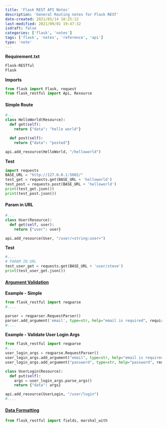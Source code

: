 ```yaml
---
title: 'Flask REST API Notes'
description: 'General Routing notes for Flask REST'
date-created: 2021/05/14 18:25:12
last-modified: 2021/09/01 19:47:32
isdraft: false
categories: ['flask', 'notes']
tags: ['flask', 'notes', 'reference', 'api']
type: 'note'
---
```


**Requirement.txt**

```txt
Flask-RESTful
Flask
```

**Imports**

```python
from flask import Flask, request
from flask_restful import Api, Resource
```

#### Simple Route

```python
#...
class HelloWorld(Resource):
  def get(self):
    return {"data": "hello world"}

  def post(self):
    return {"data": "posted"}

api.add_resource(HelloWorld, "/helloworld")
```

**Test**

```python
import requests
BASE_URL = "http://127.0.0.1:5002/"
test_get = requests.get(BASE_URL + 'helloworld')
test_post = requests.post(BASE_URL + 'helloworld')
print(test_get.json())
print(test_post.json())
```

#### Param in URL

```python
#...
class User(Resource):
  def get(self, user):
    return {"user": user}

api.add_resource(User, "/user/<string:user>")
```

**Test**

```python
#....
# PARAM IN URL
test_user_get = requests.get(BASE_URL + 'user/steve')
print(test_user_get.json())

```

#### [Argument Validation](https://flask-restful.readthedocs.io/en/latest/quickstart.html#argument-parsing)

**Example - Simple**

```python
from flask_restful import reqparse
#....

parser = reqparser.RequestParser()
parser.add_argument('email', type=str, help="email is required", required=True)
#....
```

**Example - Validate User Login Args**

```python
from flask_restful import reqparse
#....
user_login_args = reqparse.RequestParser()
user_login_args.add_argument("email", type=str, help="email is required", required=True)
user_login_args.add_argument("password", type=str, help="password", required=True)

class UserLogin(Resource):
  def put(self):
    args = user_login_args.parse_args()
    return {"data": args}

api.add_resource(UserLogin, "/user/login")
#....

```

#### [Data Formatting](https://flask-restful.readthedocs.io/en/latest/quickstart.html#data-formatting)

<!-- look into on pass two -->

```python
from flask_restful import fields, marshal_with


```
